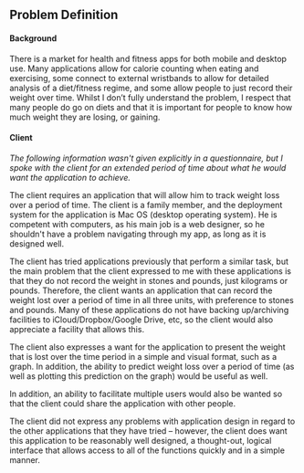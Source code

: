 ## Problem Definition#### BackgroundThere is a market for health and fitness apps for both mobile and desktop use. Many applications allow for calorie counting when eating and exercising, some connect to external wristbands to allow for detailed analysis of a diet/fitness regime, and some allow people to just record their weight over time. Whilst I don’t fully understand the problem, I respect that many people do go on diets and that it is important for people to know how much weight they are losing, or gaining.#### Client*The following information wasn't given explicitly in a questionnaire, but I spoke with the client for an extended period of time about what he would want the application to achieve.*The client requires an application that will allow him to track weight loss over a period of time. The client is a family member, and the deployment system for the application is Mac OS (desktop operating system). He is competent with computers, as his main job is a web designer, so he shouldn't have a problem navigating through my app, as long as it is designed well.The client has tried applications previously that perform a similar task, but the main problem that the client expressed to me with these applications is that they do not record the weight in stones and pounds, just kilograms or pounds. Therefore, the client wants an application that can record the weight lost over a period of time in all three units, with preference to stones and pounds. Many of these applications do not have backing up/archiving facilities to iCloud/Dropbox/Google Drive, etc, so the client would also appreciate a facility that allows this.The client also expresses a want for the application to present the weight that is lost over the time period in a simple and visual format, such as a graph. In addition, the ability to predict weight loss over a period of time (as well as plotting this prediction on the graph) would be useful as well.In addition, an ability to facilitate multiple users would also be wanted so that the client could share the application with other people.The client did not express any problems with application design in regard to the other applications that they have tried – however, the client does want this application to be reasonably well designed, a thought-out, logical interface that allows access to all of the functions quickly and in a simple manner.